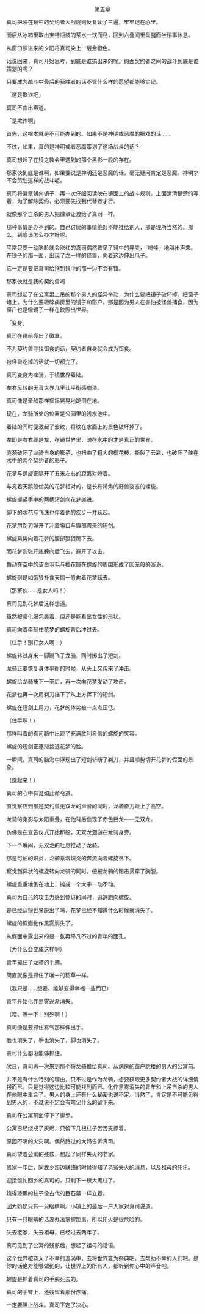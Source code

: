 <p align="center">第五章</p>

真司把映在镜中的契约者大战规则反复读了三遍，牢牢记在心里。

而后从冰箱里取出宝特瓶装的茶水一饮而尽，回到六叠间里盘腿而坐稍事休息。

从窗口照进来的夕阳将真司染上一层金橙色。

话说回来，真司开始思考，到底是谁搞出来的呢。假面契约者之间的战斗到底是谁策划的呢？

只要成为战斗中最后的获胜者的话不管什么样的愿望都能够实现。

「这是欺诈吧」

真司不由出声道。

「是欺诈啊」

首先，这根本就是不可能办到的。如果不是神明或恶魔的把戏的话……

不过，如果，真的是神明或者恶魔策划了这场战斗的话？

真司想起了在镜之教会里遇到的那个黑影一般的存在。

那家伙到底是谁啊，如果要说是神明还是恶魔的话，毫无疑问肯定是恶魔。神明才不会策划这样的战斗呢。

真司将徽章朝向镜子，再一次仔细阅读映在镜面上的战斗规则。上面清清楚楚的写着，为了解除契约，必须要先找到代替者才行。

就像那个自杀的男人把徽章让渡给了真司一样。

那种事情是办不到的。自己讨厌的事情绝对不能推给别人，那是理所当然的。那么，到底该怎么办才好呢。

平常只要一动脑脸就会涨红的真司偶然瞥见了镜中的异变，「呜哇」地叫出声来。在镜子的那一面，出现了龙一样的怪兽，向着这边伸出爪子。

它一定是要把真司给拖到镜中的那一边不会有错。

那家伙就是我的契约兽吗

真司想起了在公寓里上吊的那个男人的怪异举动，为什么要把镜子破坏掉、把窗子堵上，为什么要砸碎病房里的镜子和窗户，那是因为男人在害怕被怪兽捕食，因为窗户也是像镜子一样在映照出世界。

「变身」

真司在镜前亮出了徽章。

不为契约兽寻找饵食的话，契约者自身就会成为饵食。

被怪兽吃掉的话就一切都完了。

真司变身为龙骑，于镜世界着陆。

左右反转的无音世界几乎让平衡感崩溃。

真司像是晕船那样摇摇晃晃地跪倒在地。

现在，龙骑所处的位置是公园里的浅水池中。

着陆的同时便激起了波纹，将映在水面上的景色破坏掉了。

左即是右右即是左，在镜世界里，映在水中的才是真正的世界。

涟漪破坏了龙骑自身的影子，也扭曲了粗大的樱花枝，撕裂了云彩，也破坏了映在水中的两个契约者的影子。

花梦与螺旋正隔开了五米左右的距离对峙着。

与宛若天鹅般优美的花梦相对的，是长有犄角的野兽姿态的螺旋。

螺旋握紧手中的两柄短剑向花梦突进。

脚下的水花与飞沫也伴着他的疾步一并跃起。

花梦用剃刀弹开了冲着胸口与腹部袭来的短剑。

螺旋乘势向着花梦的腹部狠狠踢下去。

而花梦则张开翅膀向后飞去，避开了攻击。

舞动在空中的洁白羽毛与樱花瓣在螺旋的周围形成了囚笼般的漩涡。

螺旋则是如饿狼扑食天鹅一般向着花梦跃去。

（那家伙……是女人吗！）

真司见到花梦后这样想道。

虽然被强化服包裹着，但还是能看出女性的形状。

真司向着牵制住花梦的螺旋背后冲过去。

（住手！别打女人啊！）

螺旋转过身来一脚踢飞了龙骑，同时掷出了短剑。

龙骑正要恢复身体平衡的时候，从头上又传来了冲击。

螺旋给龙骑揍下一拳后，再一次向花梦发动了攻击。

花梦也再一次用剃刀挡下了从上方挥下的短剑。

螺旋在短剑上用力，花梦的体势被一点点压低。

（住手啊！）

那样叫着的真司脑中出现了充满胜利自信的螺旋的笑容。

螺旋的短剑正逐渐接近花梦的脸。

一瞬间，真司的脑海中浮现出了短剑斩断了剃刀，并且顺势切开花梦的假面的景象。

（跳起来！）

真司的心中有谁如此命令道。

直觉察应到那是契约兽无双龙的声音的同时，龙骑奋力跃上了高空。

龙骑的身影与太阳重叠，在他背后出现了赤色巨龙——无双龙。

仿佛是在宣告仪式开始那般，无双龙洄游在龙骑身旁。

下一个瞬间，无双龙的吐息推动了龙骑。

那是可怕的炽炎，龙骑乘着炽炎的奔流向着螺旋落下。

察觉到异状的螺旋转向龙骑的同时，便被龙骑的踢击贯穿了胸膛。

螺旋重重地倒在地上，摊成一个大字一动不动。

真司为自己的攻击力感到惊讶的同时，迅速跑向螺旋。

是已经从镜世界脱出了吗，花梦已经不知道什么时候就消失了。

螺旋的假面化作黑雾消失了。

从假面中露出来的是一张再平凡不过的青年的面孔。

（为什么会变成这样啊）

青年抓住了龙骑的手腕。

简直就像是抓住了唯一的稻草一样。

（我只是……想要、能够变得幸福一些而已）

青年开始化作黑雾逐渐消失。

（喂、等一下！别死啊！）

真司像是要抓住雾气那样伸出手。

脸也消失了，手也消失了，脚也消失了。

真司什么都没能够抓住。

次日，真司再一次来到那个将龙骑推给真司、从病房的窗户跳楼的男人的公寓前。

并不是有什么特别的理由，只不过是作为龙骑，想要获取更多契约者大战的详细情报而已。只是觉得这边比较可能找到而已。化作黑雾消失的青年和上吊自杀的男人在他眼中重合了。男人的身上还有什么秘密也说不定。当然了，肯定是不可能见得到男人的，不过说不定会有笔记什么的留下来。

真司在公寓前面停下了脚步。

公寓已经烧成了灰烬，只留下几根柱子苦苦支撑着。

原因不明的火灾啊。偶然路过的大妈告诉真司。

真司望着公寓的残骸，想起了同样失火的老家。

离家一年后，同故乡那边联络的时候得知了老家失火的消息，以及祖母的死讯。

迎接慌忙回乡的真司的，只剩下一根大黑柱了。

烧得漆黑的柱子像古代的巨石墓一样立着。

因为奶奶只有一只眼睛啊。小镇上的最后一户人家对真司说道。

只有一只眼睛的话没办法掌握距离，所以用火是很危险的。

失去老家，失去祖母，已经过去两年了。

真司见到了公寓的残骸后，想起了祖母的话语。

这个世界被卷入了不幸的漩涡中，去将世界变为祭典吧，去帮助不幸的人们吧。是你的话绝对能够做到的，让世界上的所有人，都听到你心中的声音吧。

螺旋是抓着真司的手腕死去的。

真司的手臂上，还残留着那份疼痛。

一定要阻止战斗。真司下定了决心。

